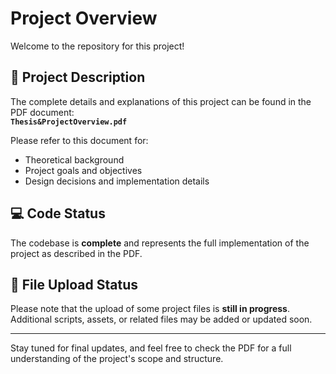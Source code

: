 # Project Overview

Welcome to the repository for this project!  

## 📄 Project Description

The complete details and explanations of this project can be found in the PDF document:  
**`Thesis&ProjectOverview.pdf`**

Please refer to this document for:
- Theoretical background  
- Project goals and objectives  
- Design decisions and implementation details  

## 💻 Code Status

The codebase is **complete** and represents the full implementation of the project as described in the PDF.

## 🚧 File Upload Status

Please note that the upload of some project files is **still in progress**. Additional scripts, assets, or related files may be added or updated soon.

---

Stay tuned for final updates, and feel free to check the PDF for a full understanding of the project's scope and structure.
